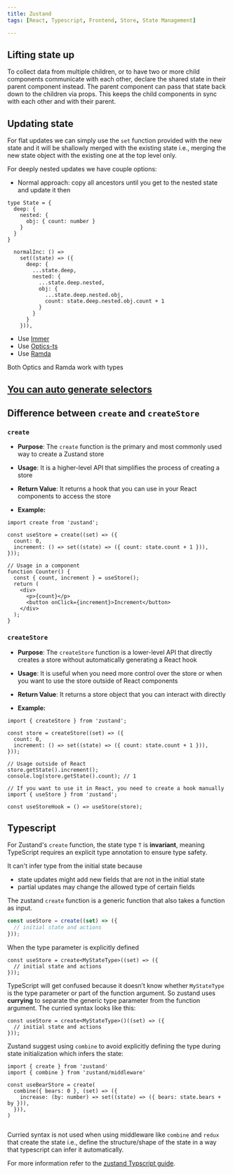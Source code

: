 ```yaml
---
title: Zustand
tags: [React, Typescript, Frontend, Store, State Management]

---
```



## Lifting state up

To collect data from multiple children, or to have two or more child components communicate with each other, declare the shared state in their parent component instead. The parent component can pass that state back down to the children via props. This keeps the child components in sync with each other and with their parent.

## Updating state

For flat updates we can simply use the `set` function provided with the new state and it will be shallowly merged with the existing state i.e., merging the new state object with the existing one at the top level only.

For deeply nested updates we have couple options:
- Normal approach: copy all ancestors until you get to the nested state and update it then

```JS
type State = {
  deep: {
    nested: {
      obj: { count: number }
    }
  }
}

  normalInc: () =>
    set((state) => ({
      deep: {
        ...state.deep,
        nested: {
          ...state.deep.nested,
          obj: {
            ...state.deep.nested.obj,
            count: state.deep.nested.obj.count + 1
          }
        }
      }
    })),

```

- Use [Immer](https://github.com/immerjs/immer)
- Use [Optics-ts](https://github.com/akheron/optics-ts/)
- Use [Ramda](https://ramdajs.com/)

Both Optics and Ramda work with types

## [You can auto generate selectors](https://zustand.docs.pmnd.rs/guides/auto-generating-selectors)


## Difference between `create` and `createStore`

### `create`

- **Purpose**: The `create` function is the primary and most commonly used way to create a Zustand store
    
- **Usage**: It is a higher-level API that simplifies the process of creating a store
    
- **Return Value**: It returns a hook that you can use in your React components to access the store
- **Example:**
```JS
import create from 'zustand';

const useStore = create((set) => ({
  count: 0,
  increment: () => set((state) => ({ count: state.count + 1 })),
}));

// Usage in a component
function Counter() {
  const { count, increment } = useStore();
  return (
    <div>
      <p>{count}</p>
      <button onClick={increment}>Increment</button>
    </div>
  );
}
```


### `createStore`

- **Purpose**: The `createStore` function is a lower-level API that directly creates a store without automatically generating a React hook
    
- **Usage**: It is useful when you need more control over the store or when you want to use the store outside of React components
    
- **Return Value**: It returns a store object that you can interact with directly
- **Example:**
```JS
import { createStore } from 'zustand';

const store = createStore((set) => ({
  count: 0,
  increment: () => set((state) => ({ count: state.count + 1 })),
}));

// Usage outside of React
store.getState().increment();
console.log(store.getState().count); // 1

// If you want to use it in React, you need to create a hook manually
import { useStore } from 'zustand';

const useStoreHook = () => useStore(store);
```


## Typescript

For Zustand's `create` function, the state type `T` is **invariant**, meaning TypeScript requires an explicit type annotation to ensure type safety.

It can't infer type from the initial state because
- state updates might add new fields that are not in the initial state
- partial updates may change the allowed type of certain fields

The zustand `create` function is a generic function that also takes a function as input. 
```ts
const useStore = create((set) => ({
  // initial state and actions
}));
```

When the type parameter is explicitly defined

```TS
const useStore = create<MyStateType>((set) => ({
  // initial state and actions
}));
```

TypeScript will get confused because it doesn’t know whether `MyStateType` is the type parameter or part of the function argument. 
So zustand uses **currying** to separate the generic type parameter from the function argument. The curried syntax looks like this:

```TS
const useStore = create<MyStateType>()((set) => ({
  // initial state and actions
}));
```


Zustand suggest using `combine` to avoid explicitly defining the type during state initialization which infers the state:

```TS
import { create } from 'zustand'
import { combine } from 'zustand/middleware'

const useBearStore = create(
  combine({ bears: 0 }, (set) => ({
    increase: (by: number) => set((state) => ({ bears: state.bears + by })),
  })),
)


```

Curried syntax is not used when using middleware like `combine` and `redux` that create the state i.e., define the structure/shape of the state in a way that typescript can infer it automatically.

For more information refer to the [zustand Typscript guide](https://zustand.docs.pmnd.rs/guides/typescript).
